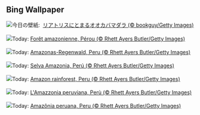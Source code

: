 ## Bing Wallpaper
![](https://www.bing.com/th?id=OHR.PollinatorMonarch_JA-JP4171117800_UHD.jpg&w=1000)今日の壁紙: &nbsp;[リアトリスにとまるオオカバマダラ (© bookguy/Getty Images)](https://www.bing.com/th?id=OHR.PollinatorMonarch_JA-JP4171117800_UHD.jpg)
<br><br/>
![](https://www.bing.com/th?id=OHR.PeruAmazon_FR-FR7280583164_UHD.jpg&w=1000)Today: [Forêt amazonienne, Pérou (© Rhett Ayers Butler/Getty Images)](https://www.bing.com/th?id=OHR.PeruAmazon_FR-FR7280583164_UHD.jpg)
<br><br/>
![](https://www.bing.com/th?id=OHR.PeruAmazon_DE-DE2410533713_UHD.jpg&w=1000)Today: [Amazonas-Regenwald, Peru (© Rhett Ayers Butler/Getty Images)](https://www.bing.com/th?id=OHR.PeruAmazon_DE-DE2410533713_UHD.jpg)
<br><br/>
![](https://www.bing.com/th?id=OHR.PeruAmazon_ES-ES0383063317_UHD.jpg&w=1000)Today: [Selva Amazonia, Perú (© Rhett Ayers Butler/Getty Images)](https://www.bing.com/th?id=OHR.PeruAmazon_ES-ES0383063317_UHD.jpg)
<br><br/>
![](https://www.bing.com/th?id=OHR.PeruAmazon_EN-GB5292051746_UHD.jpg&w=1000)Today: [Amazon rainforest, Peru (© Rhett Ayers Butler/Getty Images)](https://www.bing.com/th?id=OHR.PeruAmazon_EN-GB5292051746_UHD.jpg)
<br><br/>
![](https://www.bing.com/th?id=OHR.PeruAmazon_IT-IT9169623612_UHD.jpg&w=1000)Today: [L'Amazzonia peruviana, Perù (© Rhett Ayers Butler/Getty Images)](https://www.bing.com/th?id=OHR.PeruAmazon_IT-IT9169623612_UHD.jpg)
<br><br/>
![](https://www.bing.com/th?id=OHR.PeruAmazon_PT-BR7421781188_UHD.jpg&w=1000)Today: [Amazônia peruana, Peru (© Rhett Ayers Butler/Getty Images)](https://www.bing.com/th?id=OHR.PeruAmazon_PT-BR7421781188_UHD.jpg)
<br><br/>
